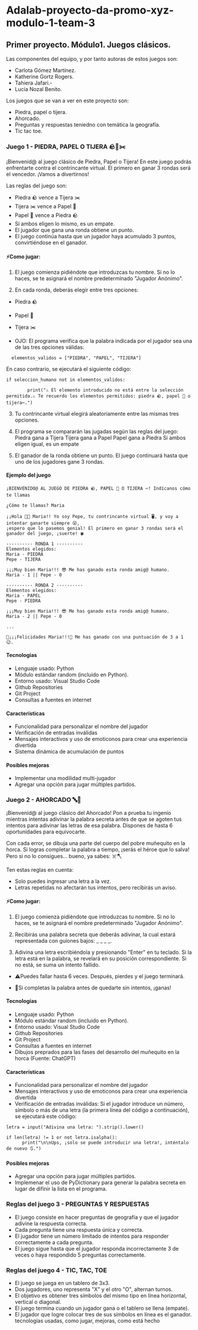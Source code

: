 # Adalab-proyecto-da-promo-xyz-modulo-1-team-3
## Primer proyecto. Módulo1. Juegos clásicos.
Las componentes del equipo, y por tanto autoras de estos juegos son:
- Carlota Gómez Martínez.
- Katherine Gortz Rogers.
- Tahiera Jafari.-
- Lucía Nozal Benito.

Los juegos que se van a ver en este proyecto son:
- Piedra, papel o tijera.
- Ahorcado.
- Preguntas y respuestas teniedno con temática la geografía.
- Tic tac toe.
### Juego 1 - PIEDRA, PAPEL O TIJERA 🪨📃✂️

¡Bienvenid@ al juego clásico de Piedra, Papel o Tijera! En este juego podrás enfrentarte contra el contrincante virtual. El primero en ganar 3 rondas será el vencedor. ¡Vamos a divertirnos!

Las reglas del juego son:
- Piedra 🪨 vence a Tijera ✂️
- Tijera ✂️ vence a Papel 📃
- Papel 📃 vence a Piedra 🪨
- Si ambos eligen lo mismo, es un empate.
- El jugador que gana una ronda obtiene un punto.
- El juego continúa hasta que un jugador haya acumulado 3 puntos, convirtiéndose en el ganador.

#### ⚡Como jugar:

1. El juego comienza pidiéndote que introduzcas tu nombre. Si no lo haces, se te asignará el nombre predeterminado "Jugador Anónimo".

2. En cada ronda, deberás elegir entre tres opciones:

  - Piedra 🪨
  - Papel 📃
  - Tijera ✂️

  - OJO: El programa verifica que la palabra indicada por el jugador sea una de las tres opciones válidas:
```
  elementos_validos = ["PIEDRA", "PAPEL", "TIJERA"]
  ```

  En caso contrario, se ejecutará el siguiente código:
```
if seleccion_humano not in elementos_validos:

        print("⚠ El elemento introducido no está entre la selección permitida.⚠ Te recuerdo los elementos permitidos: piedra 🪨, papel 📃 o tijera✂️.")
```


3. Tu contrincante virtual elegirá aleatoriamente entre las mismas tres opciones.

4. El programa se compararán las jugadas según las reglas del juego:
         Piedra gana a Tijera
         Tijera gana a Papel
         Papel gana a Piedra
         Si ambos eligen igual, es un empate

5. El ganador de la ronda obtiene un punto. El juego continuará hasta que uno de los jugadores gane 3 rondas. 

#### Ejemplo del juego
```
¡BIENVENIDO@ AL JUEGO DE PIEDRA 🪨, PAPEL 📃 O TIJERA ✂️! Indícanos cómo te llamas

¿Cómo te llamas? Maria

¡¡Hola 👏🏻 Maria!! Yo soy Pepe, tu contrincante virtual 🖥️, y voy a intentar ganarte siempre 😜,
¡espero que lo pasemos genial! El primero en ganar 3 rondas será el ganador del juego, ¡suerte! 🍀

---------- RONDA 1 ----------
Elementos elegidos:
Maria - PIEDRA
Pepe - TIJERA

¡¡¡Muy bien Maria!!! 😎 Me has ganado esta ronda amig@ humano.
Maria - 1 || Pepe - 0

---------- RONDA 2 ----------
Elementos elegidos:
Maria - PAPEL
Pepe - PIEDRA

¡¡¡Muy bien Maria!!! 😎 Me has ganado esta ronda amig@ humano.
Maria - 2 || Pepe - 0

...

🎉¡¡¡Felicidades Maria!!!🎉 Me has ganado con una puntuación de 3 a 1 😉.
```

#### Tecnologías
   - Lenguaje usado: Python
   - Módulo estándar random (incluido en Python).
   - Entorno usado: Visual Studio Code
   - Github Repositories
   - Git Project
   - Consultas a fuentes en internet 

#### Características
  - Funcionalidad para personalizar el nombre del jugador
  - Verificación de entradas inválidas
  - Mensajes interactivos y uso de emoticonos para crear una experiencia divertida
  - Sistema dinámica de acumulación de puntos

  #### Posibles mejoras
  - Implementar una modilidad multi-jugador
  - Agregar una opción para jugar múltiples partidos. 

### Juego 2 - AHORCADO 🔤📝

¡Bienvenid@ al juego clásico del Ahorcado! Pon a prueba tu ingenio mientras intentas adivinar la palabra secreta antes de que se agoten tus intentos para adivinar las letras de esa palabra. Dispones de hasta 6 oportunidades para equivocarte.

Con cada error, se dibuja una parte del cuerpo del pobre muñequito en la horca. Si logras completar la palabra a tiempo, ¡serás el héroe que lo salva! Pero si no lo consigues... bueno, ya sabes: ☠️🪓

Ten estas reglas en cuenta:

- Solo puedes ingresar una letra a la vez.
- Letras repetidas no afectarán tus intentos, pero recibirás un aviso.

#### ⚡Como jugar:

1. El juego comienza pidiéndote que introduzcas tu nombre. Si no lo haces, se te asignará el nombre predeterminado "Jugador Anónimo".

2. Recibirás una palabra secreta que deberás adivinar, la cual estará representada con guiones bajos: _ _ _ _.

3. Adivina una letra escribiéndola y presionando "Enter" en tu teclado. Si la letra está en la palabra, se revelará en su posición correspondiente.
Si no está, se suma un intento fallido. 

- ⚠️Puedes fallar hasta 6 veces. Después, pierdes y el juego terminará.

- 🎉Si completas la palabra antes de quedarte sin intentos, ¡ganas!

#### Tecnologías
   - Lenguaje usado: Python
   - Módulo estándar random (incluido en Python).
   - Entorno usado: Visual Studio Code
   - Github Repositories
   - Git Project
   - Consultas a fuentes en internet
   - Dibujos preprados para las fases del desarrollo del muñequito en la horca (Fuente: ChatGPT)

#### Características
  - Funcionalidad para personalizar el nombre del jugador
  - Mensajes interactivos y uso de emoticonos para crear una experiencia divertida
  - Verificación de entradas inválidas: Si el jugador introduce un número, símbolo o más de una letra (la primera línea del código a continuación), se ejecutará este código:

  ```
  letra = input("Adivina una letra: ").strip().lower()
  
  if len(letra) != 1 or not letra.isalpha():
        print("\n\nUps, ¡solo se puede introducir una letra!, inténtalo de nuevo 🔃.")
```

  #### Posibles mejoras
  - Agregar una opción para jugar múltiples partidos. 
  - Implemenar el uso de PyDictionary para generar la palabra secreta en lugar de difinir la lista en el programa. 



### Reglas del juego 3 - PREGUNTAS Y RESPUESTAS
- El juego consiste en hacer preguntas de geografía y que el jugador adivine la respuesta correcta.
- Cada pregunta tiene una respuesta única y correcta.
- El jugador tiene un número limitado de intentos para responder correctamente a cada pregunta.
- El juego sigue hasta que el jugador responda incorrectamente 3 de veces o haya respondido 5 preguntas correctamente.
### Reglas del juego 4 - TIC, TAC, TOE
- El juego se juega en un tablero de 3x3.
- Dos jugadores, uno representa "X" y el otro "O", alternan turnos.
- El objetivo es obtener tres símbolos del mismo tipo en línea horizontal, vertical o diagonal.
- El juego termina cuando un jugador gana o el tablero se llena (empate).
- El jugador que logre colocar tres de sus símbolos en línea es el ganador.
tecnologías usadas, como jugar, mejoras, como está hecho